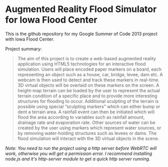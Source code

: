Augmented Reality Flood Simulator for Iowa Flood Center
============

This is the github repository for my Google Summer of Code 2013 project with Iowa Flood Center.

Project summary:

> The aim of this project is to create a web-based augmented reality application using HTML5 technologies for an interactive flood simulation. Users will place encoded paper markers on a board, each representing an object such as a house, car, bridge, levee, dam etc. A webcam is then used to detect and track these markers in real-time. 3D virtual objects will be overlaid on these markers on the screen. A height-map terrain can be loaded by the user to represent the actual terrain condition of a specific place and to provide more interesting structures for flooding to occur. Additional sculpting of the terrain is possible using special “sculpting markers” which can either bump or dent a terrain area. A rainfall event can then be initiated which will flood the area according to variables such as rainfall amount, drainage rate and evaporation rate. Other sources of water can be created by the user using markers which represent water sources, or by removing water-holding structures such as levees or dams. The flood simulation will interact with the 3D virtual objects in the scene.

_Note: You need to run the project using a http server before WebRTC will work, otherwise you will get a permission error. I recommend installing node.js and it's http-server module to get a quick http server running._
